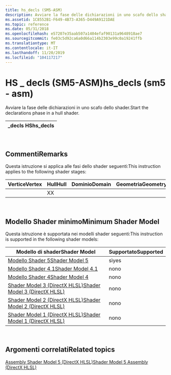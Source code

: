 ```yaml
---
title: hs_decls (SM5-ASM)
description: Avviare la fase delle dichiarazioni in uno scafo dello shader.
ms.assetid: 1C8552B1-F649-4B73-A365-D449A9121DAE
ms.topic: reference
ms.date: 05/31/2018
ms.openlocfilehash: e57207e35aab507a1404efaf90131a9648918ae7
ms.sourcegitcommit: fe03c5d92ca6a0d66a114b2303e99c0a19241ffb
ms.translationtype: MT
ms.contentlocale: it-IT
ms.lasthandoff: 11/20/2019
ms.locfileid: "104117217"
---
```

# <a name="hs_decls-sm5---asm"></a><span data-ttu-id="231fb-103">HS \_ decls (SM5-ASM)</span><span class="sxs-lookup"><span data-stu-id="231fb-103">hs\_decls (sm5 - asm)</span></span>

<span data-ttu-id="231fb-104">Avviare la fase delle dichiarazioni in uno scafo dello shader.</span><span class="sxs-lookup"><span data-stu-id="231fb-104">Start the declarations phase in a hull shader.</span></span>



| <span data-ttu-id="231fb-105">\_decls HS</span><span class="sxs-lookup"><span data-stu-id="231fb-105">hs\_decls</span></span> |
|-----------|



 

## <a name="remarks"></a><span data-ttu-id="231fb-106">Commenti</span><span class="sxs-lookup"><span data-stu-id="231fb-106">Remarks</span></span>

<span data-ttu-id="231fb-107">Questa istruzione si applica alle fasi dello shader seguenti:</span><span class="sxs-lookup"><span data-stu-id="231fb-107">This instruction applies to the following shader stages:</span></span>



| <span data-ttu-id="231fb-108">Vertice</span><span class="sxs-lookup"><span data-stu-id="231fb-108">Vertex</span></span> | <span data-ttu-id="231fb-109">Hull</span><span class="sxs-lookup"><span data-stu-id="231fb-109">Hull</span></span> | <span data-ttu-id="231fb-110">Dominio</span><span class="sxs-lookup"><span data-stu-id="231fb-110">Domain</span></span> | <span data-ttu-id="231fb-111">Geometria</span><span class="sxs-lookup"><span data-stu-id="231fb-111">Geometry</span></span> | <span data-ttu-id="231fb-112">Pixel</span><span class="sxs-lookup"><span data-stu-id="231fb-112">Pixel</span></span> | <span data-ttu-id="231fb-113">Calcolo</span><span class="sxs-lookup"><span data-stu-id="231fb-113">Compute</span></span> |
|--------|------|--------|----------|-------|---------|
|        | <span data-ttu-id="231fb-114">X</span><span class="sxs-lookup"><span data-stu-id="231fb-114">X</span></span>    |        |          |       |         |



 

## <a name="minimum-shader-model"></a><span data-ttu-id="231fb-115">Modello Shader minimo</span><span class="sxs-lookup"><span data-stu-id="231fb-115">Minimum Shader Model</span></span>

<span data-ttu-id="231fb-116">Questa istruzione è supportata nei modelli shader seguenti:</span><span class="sxs-lookup"><span data-stu-id="231fb-116">This instruction is supported in the following shader models:</span></span>



| <span data-ttu-id="231fb-117">Modello di shader</span><span class="sxs-lookup"><span data-stu-id="231fb-117">Shader Model</span></span>                                              | <span data-ttu-id="231fb-118">Supportato</span><span class="sxs-lookup"><span data-stu-id="231fb-118">Supported</span></span> |
|-----------------------------------------------------------|-----------|
| [<span data-ttu-id="231fb-119">Modello Shader 5</span><span class="sxs-lookup"><span data-stu-id="231fb-119">Shader Model 5</span></span>](d3d11-graphics-reference-sm5.md)        | <span data-ttu-id="231fb-120">sì</span><span class="sxs-lookup"><span data-stu-id="231fb-120">yes</span></span>       |
| [<span data-ttu-id="231fb-121">Modello Shader 4,1</span><span class="sxs-lookup"><span data-stu-id="231fb-121">Shader Model 4.1</span></span>](dx-graphics-hlsl-sm4.md)              | <span data-ttu-id="231fb-122">no</span><span class="sxs-lookup"><span data-stu-id="231fb-122">no</span></span>        |
| [<span data-ttu-id="231fb-123">Modello Shader 4</span><span class="sxs-lookup"><span data-stu-id="231fb-123">Shader Model 4</span></span>](dx-graphics-hlsl-sm4.md)                | <span data-ttu-id="231fb-124">no</span><span class="sxs-lookup"><span data-stu-id="231fb-124">no</span></span>        |
| [<span data-ttu-id="231fb-125">Shader Model 3 (DirectX HLSL)</span><span class="sxs-lookup"><span data-stu-id="231fb-125">Shader Model 3 (DirectX HLSL)</span></span>](dx-graphics-hlsl-sm3.md) | <span data-ttu-id="231fb-126">no</span><span class="sxs-lookup"><span data-stu-id="231fb-126">no</span></span>        |
| [<span data-ttu-id="231fb-127">Shader Model 2 (DirectX HLSL)</span><span class="sxs-lookup"><span data-stu-id="231fb-127">Shader Model 2 (DirectX HLSL)</span></span>](dx-graphics-hlsl-sm2.md) | <span data-ttu-id="231fb-128">no</span><span class="sxs-lookup"><span data-stu-id="231fb-128">no</span></span>        |
| [<span data-ttu-id="231fb-129">Shader Model 1 (DirectX HLSL)</span><span class="sxs-lookup"><span data-stu-id="231fb-129">Shader Model 1 (DirectX HLSL)</span></span>](dx-graphics-hlsl-sm1.md) | <span data-ttu-id="231fb-130">no</span><span class="sxs-lookup"><span data-stu-id="231fb-130">no</span></span>        |



 

## <a name="related-topics"></a><span data-ttu-id="231fb-131">Argomenti correlati</span><span class="sxs-lookup"><span data-stu-id="231fb-131">Related topics</span></span>

<dl> <dt>

[<span data-ttu-id="231fb-132">Assembly Shader Model 5 (DirectX HLSL)</span><span class="sxs-lookup"><span data-stu-id="231fb-132">Shader Model 5 Assembly (DirectX HLSL)</span></span>](shader-model-5-assembly--directx-hlsl-.md)
</dt> </dl>

 

 




